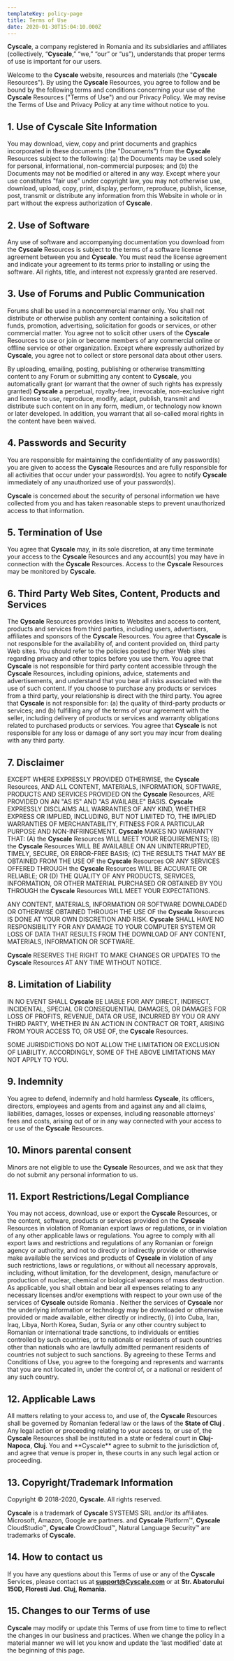 ```yaml
---
templateKey: policy-page
title: Terms of Use
date: 2020-01-30T15:04:10.000Z
---
```


**Cyscale**, a company registered in Romania and its subsidiaries and affiliates (collectively, “**Cyscale**,” “we,” “our” or “us”), understands that proper terms of use is important for our users.

Welcome to the **Cyscale** website, resources and materials (the "**Cyscale** Resources"). By using the **Cyscale** Resources, you agree to follow and be bound by the following terms and conditions concerning your use of the **Cyscale** Resources ("Terms of Use") and our Privacy Policy. We may revise the Terms of Use and Privacy Policy at any time without notice to you.

## 1. Use of **Cyscale** Site Information

You may download, view, copy and print documents and graphics incorporated in these documents (the "Documents") from the **Cyscale** Resources subject to the following: (a) the Documents may be used solely for personal, informational, non-commercial purposes; and (b) the Documents may not be modified or altered in any way. Except where your use constitutes "fair use" under copyright law, you may not otherwise use, download, upload, copy, print, display, perform, reproduce, publish, license, post, transmit or distribute any information from this Website in whole or in part without the express authorization of **Cyscale**.

## 2. Use of Software

Any use of software and accompanying documentation you download from the **Cyscale** Resources is subject to the terms of a software license agreement between you and **Cyscale**. You must read the license agreement and indicate your agreement to its terms prior to installing or using the software. All rights, title, and interest not expressly granted are reserved.

## 3. Use of Forums and Public Communication

Forums shall be used in a noncommercial manner only. You shall not distribute or otherwise publish any content containing a solicitation of funds, promotion, advertising, solicitation for goods or services, or other commercial matter. You agree not to solicit other users of the **Cyscale** Resources to use or join or become members of any commercial online or offline service or other organization. Except where expressly authorized by **Cyscale**, you agree not to collect or store personal data about other users.

By uploading, emailing, posting, publishing or otherwise transmitting content to any Forum or submitting any content to **Cyscale**, you automatically grant (or warrant that the owner of such rights has expressly granted) **Cyscale** a perpetual, royalty-free, irrevocable, non-exclusive right and license to use, reproduce, modify, adapt, publish, transmit and distribute such content on in any form, medium, or technology now known or later developed. In addition, you warrant that all so-called moral rights in the content have been waived.

## 4. Passwords and Security

You are responsible for maintaining the confidentiality of any password(s) you are given to access the **Cyscale** Resources and are fully responsible for all activities that occur under your password(s). You agree to notify **Cyscale** immediately of any unauthorized use of your password(s).

**Cyscale** is concerned about the security of personal information we have collected from you and has taken reasonable steps to prevent unauthorized access to that information.

## 5. Termination of Use

You agree that **Cyscale** may, in its sole discretion, at any time terminate your access to the **Cyscale** Resources and any account(s) you may have in connection with the **Cyscale** Resources. Access to the **Cyscale** Resources may be monitored by **Cyscale**.

## 6. Third Party Web Sites, Content, Products and Services

The **Cyscale** Resources provides links to Websites and access to content, products and services from third parties, including users, advertisers, affiliates and sponsors of the **Cyscale** Resources. You agree that **Cyscale** is not responsible for the availability of, and content provided on, third party Web sites. You should refer to the policies posted by other Web sites regarding privacy and other topics before you use them. You agree that **Cyscale** is not responsible for third party content accessible through the **Cyscale** Resources, including opinions, advice, statements and advertisements, and understand that you bear all risks associated with the use of such content. If you choose to purchase any products or services from a third party, your relationship is direct with the third party. You agree that **Cyscale** is not responsible for: (a) the quality of third-party products or services; and (b) fulfilling any of the terms of your agreement with the seller, including delivery of products or services and warranty obligations related to purchased products or services. You agree that **Cyscale** is not responsible for any loss or damage of any sort you may incur from dealing with any third party.

## 7. Disclaimer

EXCEPT WHERE EXPRESSLY PROVIDED OTHERWISE, the **Cyscale** Resources, AND ALL CONTENT, MATERIALS, INFORMATION, SOFTWARE, PRODUCTS AND SERVICES PROVIDED ON the **Cyscale** Resources, ARE PROVIDED ON AN "AS IS" AND "AS AVAILABLE" BASIS. **Cyscale** EXPRESSLY DISCLAIMS ALL WARRANTIES OF ANY KIND, WHETHER EXPRESS OR IMPLIED, INCLUDING, BUT NOT LIMITED TO, THE IMPLIED WARRANTIES OF MERCHANTABILITY, FITNESS FOR A PARTICULAR PURPOSE AND NON-INFRINGEMENT. **Cyscale** MAKES NO WARRANTY THAT: (A) the **Cyscale** Resources WILL MEET YOUR REQUIREMENTS; (B) the **Cyscale** Resources WILL BE AVAILABLE ON AN UNINTERRUPTED, TIMELY, SECURE, OR ERROR-FREE BASIS; (C) THE RESULTS THAT MAY BE OBTAINED FROM THE USE OF the **Cyscale** Resources OR ANY SERVICES OFFERED THROUGH the **Cyscale** Resources WILL BE ACCURATE OR RELIABLE; OR (D) THE QUALITY OF ANY PRODUCTS, SERVICES, INFORMATION, OR OTHER MATERIAL PURCHASED OR OBTAINED BY YOU THROUGH the **Cyscale** Resources WILL MEET YOUR EXPECTATIONS.

ANY CONTENT, MATERIALS, INFORMATION OR SOFTWARE DOWNLOADED OR OTHERWISE OBTAINED THROUGH THE USE OF the **Cyscale** Resources IS DONE AT YOUR OWN DISCRETION AND RISK. **Cyscale** SHALL HAVE NO RESPONSIBILITY FOR ANY DAMAGE TO YOUR COMPUTER SYSTEM OR LOSS OF DATA THAT RESULTS FROM THE DOWNLOAD OF ANY CONTENT, MATERIALS, INFORMATION OR SOFTWARE.

**Cyscale** RESERVES THE RIGHT TO MAKE CHANGES OR UPDATES TO the **Cyscale** Resources AT ANY TIME WITHOUT NOTICE.

## 8. Limitation of Liability

IN NO EVENT SHALL **Cyscale** BE LIABLE FOR ANY DIRECT, INDIRECT, INCIDENTAL, SPECIAL OR CONSEQUENTIAL DAMAGES, OR DAMAGES FOR LOSS OF PROFITS, REVENUE, DATA OR USE, INCURRED BY YOU OR ANY THIRD PARTY, WHETHER IN AN ACTION IN CONTRACT OR TORT, ARISING FROM YOUR ACCESS TO, OR USE OF, the **Cyscale** Resources.

SOME JURISDICTIONS DO NOT ALLOW THE LIMITATION OR EXCLUSION OF LIABILITY. ACCORDINGLY, SOME OF THE ABOVE LIMITATIONS MAY NOT APPLY TO YOU.

## 9. Indemnity

You agree to defend, indemnify and hold harmless **Cyscale**, its officers, directors, employees and agents from and against any and all claims, liabilities, damages, losses or expenses, including reasonable attorneys' fees and costs, arising out of or in any way connected with your access to or use of the **Cyscale** Resources.

## 10. Minors parental consent

Minors are not eligible to use the **Cyscale** Resources, and we ask that they do not submit any personal information to us.

## 11. Export Restrictions/Legal Compliance

You may not access, download, use or export the **Cyscale** Resources, or the content, software, products or services provided on the **Cyscale** Resources in violation of Romanian export laws or regulations, or in violation of any other applicable laws or regulations. You agree to comply with all export laws and restrictions and regulations of any Romanian or foreign agency or authority, and not to directly or indirectly provide or otherwise make available the services and products of **Cyscale** in violation of any such restrictions, laws or regulations, or without all necessary approvals, including, without limitation, for the development, design, manufacture or production of nuclear, chemical or biological weapons of mass destruction. As applicable, you shall obtain and bear all expenses relating to any necessary licenses and/or exemptions with respect to your own use of the services of **Cyscale** outside Romania . Neither the services of **Cyscale** nor the underlying information or technology may be downloaded or otherwise provided or made available, either directly or indirectly, (i) into Cuba, Iran, Iraq, Libya, North Korea, Sudan, Syria or any other country subject to Romanian or international trade sanctions, to individuals or entities controlled by such countries, or to nationals or residents of such countries other than nationals who are lawfully admitted permanent residents of countries not subject to such sanctions. By agreeing to these Terms and Conditions of Use, you agree to the foregoing and represents and warrants that you are not located in, under the control of, or a national or resident of any such country.

## 12. Applicable Laws

All matters relating to your access to, and use of, the **Cyscale** Resources shall be governed by Romanian federal law or the laws of the **State of Cluj** . Any legal action or proceeding relating to your access to, or use of, the **Cyscale** Resources shall be instituted in a state or federal court in **Cluj-Napoca**, **Cluj**. You and **Cyscale\*\* agree to submit to the jurisdiction of, and agree that venue is proper in, these courts in any such legal action or proceeding.

## 13. Copyright/Trademark Information

Copyright © 2018-2020, **Cyscale**. All rights reserved.

**Cyscale** is a trademark of **Cyscale** SYSTEMS SRL and/or its affiliates. Microsoft, Amazon, Google are partners. and **Cyscale** Platform™, **Cyscale** CloudStudio™, **Cyscale** CrowdCloud™, Natural Language Security™ are trademarks of **Cyscale**.

## 14. How to contact us

If you have any questions about this Terms of use or any of the **Cyscale** Services, please contact us at **support@Cyscale.com** or at **Str. Abatorului 150D, Floresti Jud. Cluj, Romania.**

## 15. Changes to our Terms of use

**Cyscale** may modify or update this Terms of use from time to time to reflect the changes in our business and practices. When we change the policy in a material manner we will let you know and update the ‘last modified’ date at the beginning of this page.
